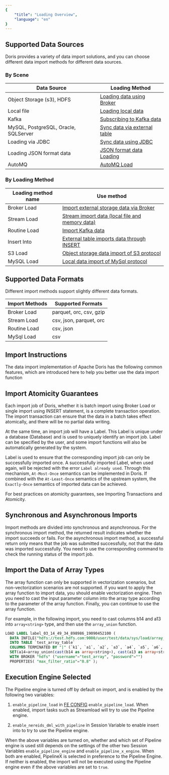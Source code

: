```yaml
---
{
    "title": "Loading Overview",
    "language": "en"
}
---
```


<!-- 
Licensed to the Apache Software Foundation (ASF) under one
or more contributor license agreements.  See the NOTICE file
distributed with this work for additional information
regarding copyright ownership.  The ASF licenses this file
to you under the Apache License, Version 2.0 (the
"License"); you may not use this file except in compliance
with the License.  You may obtain a copy of the License at

  http://www.apache.org/licenses/LICENSE-2.0

Unless required by applicable law or agreed to in writing,
software distributed under the License is distributed on an
"AS IS" BASIS, WITHOUT WARRANTIES OR CONDITIONS OF ANY
KIND, either express or implied.  See the License for the
specific language governing permissions and limitations
under the License.
-->



## Supported Data Sources

Doris provides a variety of data import solutions, and you can choose different data import methods for different data sources.

### By Scene

| Data Source                          | Loading Method                                        |
| ------------------------------------ |-------------------------------------------------------|
| Object Storage (s3), HDFS            | [Loading data using Broker](./broker-load-manual)     |
| Local file                           | [Loading local data](./stream-load-manual)            |
| Kafka                                | [Subscribing to Kafka data](./routine-load-manual)    |
| MySQL, PostgreSQL, Oracle, SQLServer | [Sync data via external table](./mysql-load-manual)   |
| Loading via JDBC                      | [Sync data using JDBC](../../lakehouse/database/jdbc) |
| Loading JSON format data              | [JSON format data Loading](./load-json-format)        |
| AutoMQ                            | [AutoMQ Load](./automq-load.md)                       |

### By Loading Method

| Loading method name | Use method                                                   |
| ------------------ | ------------------------------------------------------------ |
| Broker Load        | [Import external storage data via Broker](./broker-load-manual) |
| Stream Load        | [Stream import data (local file and memory data)](./stream-load-manual) |
| Routine Load       | [Import Kafka data](./routine-load-manual)   |
| Insert Into        | [External table imports data through INSERT](./insert-into-manual) |
| S3 Load            | [Object storage data import of S3 protocol](./broker-load-manual) |
| MySQL Load         | [Local data import of MySql protocol](./mysql-load-manual) |

## Supported Data Formats

Different import methods support slightly different data formats.

| Import Methods | Supported Formats       |
| -------------- | ----------------------- |
| Broker Load    | parquet, orc, csv, gzip |
| Stream Load    | csv, json, parquet, orc |
| Routine Load   | csv, json               |
| MySql Load     | csv                     |

## Import Instructions

The data import implementation of Apache Doris has the following common features, which are introduced here to help you better use the data import function

## Import Atomicity Guarantees

Each import job of Doris, whether it is batch import using Broker Load or single import using INSERT statement, is a complete transaction operation. The import transaction can ensure that the data in a batch takes effect atomically, and there will be no partial data writing.

At the same time, an import job will have a Label. This Label is unique under a database (Database) and is used to uniquely identify an import job. Label can be specified by the user, and some import functions will also be automatically generated by the system.

Label is used to ensure that the corresponding import job can only be successfully imported once. A successfully imported Label, when used again, will be rejected with the error `Label already used`. Through this mechanism, `At-Most-Once` semantics can be implemented in Doris. If combined with the `At-Least-Once` semantics of the upstream system, the `Exactly-Once` semantics of imported data can be achieved.

For best practices on atomicity guarantees, see Importing Transactions and Atomicity.

## Synchronous and Asynchronous Imports

Import methods are divided into synchronous and asynchronous. For the synchronous import method, the returned result indicates whether the import succeeds or fails. For the asynchronous import method, a successful return only means that the job was submitted successfully, not that the data was imported successfully. You need to use the corresponding command to check the running status of the import job.

## Import the Data of Array Types

The array function can only be supported in vectorization scenarios, but non-vectorization scenarios are not supported.
if you want to apply the array function to import data, you should enable vectorization engine. Then you need to cast the input parameter column into the array type according to the parameter of the array function. Finally, you can continue to use the array function.

For example, in the following import, you need to cast columns b14 and a13 into `array<string>` type, and then use the `array_union` function.

```sql
LOAD LABEL label_03_14_49_34_898986_19090452100 ( 
  DATA INFILE("hdfs://test.hdfs.com:9000/user/test/data/sys/load/array_test.data") 
  INTO TABLE `test_array_table` 
  COLUMNS TERMINATED BY "|" (`k1`, `a1`, `a2`, `a3`, `a4`, `a5`, `a6`, `a7`, `a8`, `a9`, `a10`, `a11`, `a12`, `a13`, `b14`) 
  SET(a14=array_union(cast(b14 as array<string>), cast(a13 as array<string>))) WHERE size(a2) > 270) 
  WITH BROKER "hdfs" ("username"="test_array", "password"="") 
  PROPERTIES( "max_filter_ratio"="0.8" );
```

## Execution Engine Selected

The Pipeline engine is turned off by default on import, and is enabled by the following two variables:

1. `enable_pipeline_load` in [FE CONFIG](../../admin-manual/config/fe-config) `enable_pipeline_load`. When enabled, import tasks such as Streamload will try to use the Pipeline engine.

2. `enable_nereids_dml_with_pipeline` in Session Variable to enable insert into to try to use the Pipeline engine.

When the above variables are turned on, whether and which set of Pipeline engine is used still depends on the settings of the other two Session Variables `enable_pipeline_engine` and `enable_pipeline_x_engine`. When both are enabled, PipelineX is selected in preference to the Pipeline Engine. If neither is enabled, the import will not be executed using the Pipeline engine even if the above variables are set to `true`.
